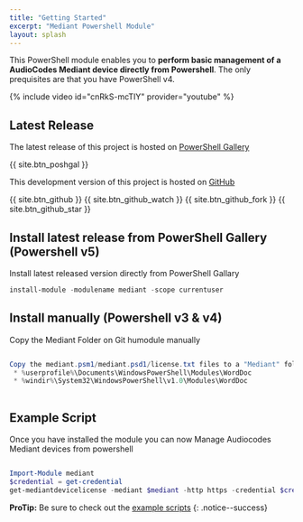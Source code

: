 ```yaml
---
title: "Getting Started"
excerpt: "Mediant Powershell Module"
layout: splash
---
```


This PowerShell module enables you to **perform basic management of a AudioCodes Mediant device directly from Powershell**. The only prequisites are that you have PowerShell v4.


{% include video id="cnRkS-mcTIY" provider="youtube" %}


## Latest Release

The latest release of this project is hosted on [PowerShell Gallery](https://www.powershellgallery.com/packages/mediant/)

{{ site.btn_poshgal }}

This development version of this project is hosted on [GitHub](https://www.github.com/shanehoey/WordDoc/)

{{ site.btn_github }}
{{ site.btn_github_watch }}
{{ site.btn_github_fork }}
{{ site.btn_github_star }}

## Install latest release from PowerShell Gallery (Powershell v5)

Install latest released version directly from PowerShell Gallary

```powershell
install-module -modulename mediant -scope currentuser
```

## Install manually  (Powershell v3 & v4)

Copy the Mediant Folder on Git humodule manually

```powershell

Copy the mediant.psm1/mediant.psd1/license.txt files to a "Mediant" folder into one of the following folders
 * %userprofile%\Documents\WindowsPowerShell\Modules\WordDoc
 * %windir%\System32\WindowsPowerShell\v1.0\Modules\WordDoc
 
```

## Example Script

Once you have installed the module you can now Manage Audiocodes Mediant devices from powershell

```powershell

Import-Module mediant
$credential = get-credential
get-mediantdevicelicense -mediant $mediant -http https -credential $credential

```

**ProTip:** Be sure to check out the [example scripts](scripts/) 
{: .notice--success}
